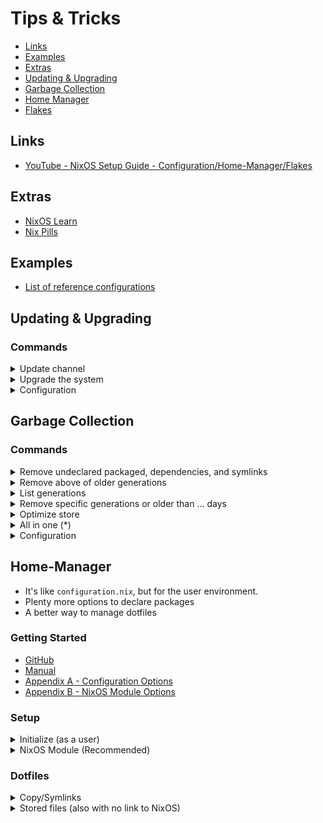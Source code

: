 # Tips & Tricks

- [Links](#links)
- [Examples](#examples)
- [Extras](#extras)
- [Updating & Upgrading](#updating-upgrading)
- [Garbage Collection](#updating-upgrading)
- [Home Manager](#home-mannager)
- [Flakes](#flakes)

## Links

- [YouTube - NixOS Setup Guide - Configuration/Home-Manager/Flakes](https://www.youtube.com/watch?v=AGVXJ-TIv3Y&t=2172s)

## Extras

- [NixOS Learn](https://nixos.org/learn.html/)
- [Nix Pills](https://nixos.org/guides/nix-pills/)

## Examples

- [List of reference configurations](https://nixos.wiki/wiki/Configuration_Collection)

## Updating & Upgrading

### Commands

<details><summary>Update channel</summary>
</br>

```bash
nix-channel --update
```

</details>

<details><summary>Upgrade the system</summary>
</br>

```bash
sudo nixos-rebuild switch --upgrade
```

</details>

<details><summary>Configuration</summary>
</br>

```nix
system.autoUpgrade = {
    enable = true;
    channel = "https://nixos.org/channels/nixos-unstable";
};
```

</details>

## Garbage Collection

### Commands

<details><summary>Remove undeclared packaged, dependencies, and symlinks</summary>
</br>

```bash
sudo nix-collect-garbage
```

</details>

<details><summary>Remove above of older generations</summary>
</br>

```bash
sudo nix-collect-garbage --delete-old
```

</details>

<details><summary>List generations</summary>
</br>

```bash
sudo nix-env --list-generations
```

</details>

<details><summary>Remove specific generations or older than ... days</summary>
</br>

```bash
sudo nix-env --delete-generations 14d
sudo nix-env --delete-generations 10 11
```

</details>

<details><summary>Optimize store</summary>
</br>

```bash
sudo nix-store --gc
```

</details>

<details><summary>All in one (*)</summary>
</br>

```bash
sudo nix-collect-garbage -d
```

</details>

<details><summary>Configuration</summary>
</br>

```nix
nix = {
  settings.auto-optimize-store = true;
  gc = {
    automatic = true;
    dates = "weekly";
    options = "--delete older-than 7d";
  };
};
```

</details>

## Home-Manager

- It's like `configuration.nix`, but for the user environment.
- Plenty more options to declare packages
- A better way to manage dotfiles

### Getting Started

- [GitHub](https://github.com/nix-community/home-manager/)
- [Manual](https://nix-community.github.io/home-manager/index.html)
- [Appendix A - Configuration Options](https://nix-community.github.io/home-manager/options.html)
- [Appendix B - NixOS Module Options](https://nix-community.github.io/home-manager/nixos-options.html)

### Setup

<details><summary>Initialize (as a user)</summary>
</br>

Add the home-manager channel

> **Warning**: Need to run with root privileges if you want to use the NixOS Module

```bash
# add
sudo nix-channel --add https://github.com/nix-community/home-manager/archive/release-23.05.tar.gz home-manager
# list
sudo nix-channel --list
# remove
sudo nix-channel --remove release-23.05.tar.gz
# update
sudo nix-channel --update
```

</details>

<details><summary>NixOS Module (Recommended)</summary>
</br>

Add to `configuration.nix`

```nix
# configuration.nix
let
  user = "kev";
in
{
  imports = [ <home-manager/nixos> ];

  users.users.${user} = {
    isNormalUser = true;
  }

  home-manager.users.${user} = { pkgs, ... }: {
    home.packages = [ pkgs.htop pkgs.httpie ];
  }
}
```

Alternatively, add to a separate `home.nix` file (Recommended)

```nix
# configuration.nix
let
  user = "kev";
in
{
  home-manager = {
    useGlobalPkgs = true;
    useUserPackages = true;
    users.${user} = import ./home.nix;
  };
}
```

```nix
# home.nix
{ config, pkgs, ... }:

let
  user = "kev";
in
{
  imports = [
    ./apps/app.nix # <- app-configs go here
  ];

  home.username = user;
  home.homeDirectory = "/home/${user}";
  home.stateVersion = "23.05";
  home.packages = with pkgs; [
    htop
    httpie
  ];
}
```

</details>

### Dotfiles

<details><summary>Copy/Symlinks</summary>
</br>

Migrate config files

```nix
#+BEGIN_SRC nix
home.file = {
  ".config/alacritty/alacritty.yml".text = ''
    {"font": {"bild": {"style":"Bold"}}}
  '';
};
#+END_SRC
```

</details>

<details><summary>Stored files (also with no link to NixOS)</summary>
</br>

```nix
#+BEGIN_SRC nix
home.file.".doom.d" = {
  source ./doom.d;
  recursive = true;
  onChange = builtins.readFile ./doom.sh; # <- run this script when there are changes made to ".doom.d"
};
home.file.".config/polybar/script/mic.sh" = { # <- copy source file to destination path
  source = ./mic.sh;
  executable = true;
}

#+END_SRC
```

## Flakes

